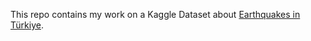 This repo contains my work on a Kaggle Dataset about [Earthquakes in Türkiye](https://www.kaggle.com/datasets/ayyuce/turkey-earthquakes).